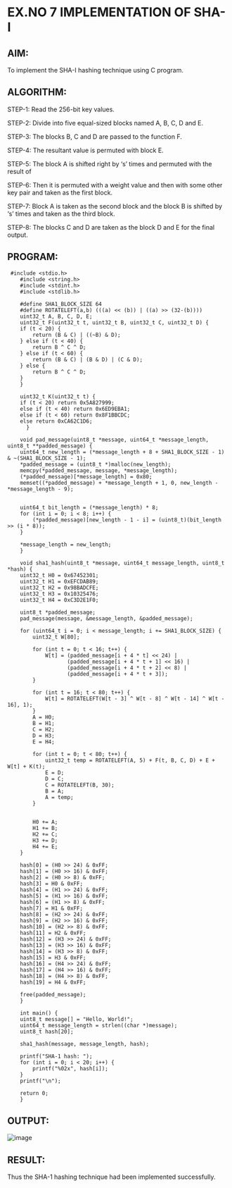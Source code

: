 # EX.NO 7 IMPLEMENTATION OF SHA-I

## AIM:
  To implement the SHA-I hashing technique using C program.
  
## ALGORITHM:

  STEP-1: Read the 256-bit key values.
  
  STEP-2: Divide into five equal-sized blocks named A, B, C, D and E.
  
  STEP-3: The blocks B, C and D are passed to the function F.
  
  STEP-4: The resultant value is permuted with block E.
  
  STEP-5: The block A is shifted right by ‘s’ times and permuted with the result of
  
  
  STEP-6: Then it is permuted with a weight value and then with some other key pair and taken as the first block.
  
  STEP-7: Block A is taken as the second block and the block B is shifted by ‘s’ times and taken as the third block.
  
  STEP-8: The blocks C and D are taken as the block D and E for the final output.

## PROGRAM:
```
 #include <stdio.h>
    #include <string.h>
    #include <stdint.h>
    #include <stdlib.h> 

    #define SHA1_BLOCK_SIZE 64
    #define ROTATELEFT(a,b) (((a) << (b)) | ((a) >> (32-(b))))
    uint32_t A, B, C, D, E;
    uint32_t F(uint32_t t, uint32_t B, uint32_t C, uint32_t D) {
    if (t < 20) {
        return (B & C) | ((~B) & D);
    } else if (t < 40) {
        return B ^ C ^ D;
    } else if (t < 60) {
        return (B & C) | (B & D) | (C & D);
    } else {
        return B ^ C ^ D;
    }
    }
  
    uint32_t K(uint32_t t) {
    if (t < 20) return 0x5A827999;
    else if (t < 40) return 0x6ED9EBA1;
    else if (t < 60) return 0x8F1BBCDC;
    else return 0xCA62C1D6;
      }

    void pad_message(uint8_t *message, uint64_t *message_length, uint8_t **padded_message) {
    uint64_t new_length = (*message_length + 8 + SHA1_BLOCK_SIZE - 1) & ~(SHA1_BLOCK_SIZE - 1);
    *padded_message = (uint8_t *)malloc(new_length);
    memcpy(*padded_message, message, *message_length);
    (*padded_message)[*message_length] = 0x80;  
    memset((*padded_message) + *message_length + 1, 0, new_length - *message_length - 9);

   
    uint64_t bit_length = (*message_length) * 8;  
    for (int i = 0; i < 8; i++) {
        (*padded_message)[new_length - 1 - i] = (uint8_t)(bit_length >> (i * 8));
    }

    *message_length = new_length;
    }

    void sha1_hash(uint8_t *message, uint64_t message_length, uint8_t *hash) {
    uint32_t H0 = 0x67452301;
    uint32_t H1 = 0xEFCDAB89;
    uint32_t H2 = 0x98BADCFE;
    uint32_t H3 = 0x10325476;
    uint32_t H4 = 0xC3D2E1F0;

    uint8_t *padded_message;
    pad_message(message, &message_length, &padded_message);

    for (uint64_t i = 0; i < message_length; i += SHA1_BLOCK_SIZE) {
        uint32_t W[80];

        for (int t = 0; t < 16; t++) {
            W[t] = (padded_message[i + 4 * t] << 24) |
                   (padded_message[i + 4 * t + 1] << 16) |
                   (padded_message[i + 4 * t + 2] << 8) |
                   (padded_message[i + 4 * t + 3]);
        }

        for (int t = 16; t < 80; t++) {
            W[t] = ROTATELEFT(W[t - 3] ^ W[t - 8] ^ W[t - 14] ^ W[t - 16], 1);
        }
        A = H0;
        B = H1;
        C = H2;
        D = H3;
        E = H4;

        for (int t = 0; t < 80; t++) {
            uint32_t temp = ROTATELEFT(A, 5) + F(t, B, C, D) + E + W[t] + K(t);
            E = D;
            D = C;
            C = ROTATELEFT(B, 30);
            B = A;
            A = temp;
        }

 
        H0 += A;
        H1 += B;
        H2 += C;
        H3 += D;
        H4 += E;
    }

    hash[0] = (H0 >> 24) & 0xFF;
    hash[1] = (H0 >> 16) & 0xFF;
    hash[2] = (H0 >> 8) & 0xFF;
    hash[3] = H0 & 0xFF;
    hash[4] = (H1 >> 24) & 0xFF;
    hash[5] = (H1 >> 16) & 0xFF;
    hash[6] = (H1 >> 8) & 0xFF;
    hash[7] = H1 & 0xFF;
    hash[8] = (H2 >> 24) & 0xFF;
    hash[9] = (H2 >> 16) & 0xFF;
    hash[10] = (H2 >> 8) & 0xFF;
    hash[11] = H2 & 0xFF;
    hash[12] = (H3 >> 24) & 0xFF;
    hash[13] = (H3 >> 16) & 0xFF;
    hash[14] = (H3 >> 8) & 0xFF;
    hash[15] = H3 & 0xFF;
    hash[16] = (H4 >> 24) & 0xFF;
    hash[17] = (H4 >> 16) & 0xFF;
    hash[18] = (H4 >> 8) & 0xFF;
    hash[19] = H4 & 0xFF;

    free(padded_message);
    }

    int main() {
    uint8_t message[] = "Hello, World!";
    uint64_t message_length = strlen((char *)message);
    uint8_t hash[20];

    sha1_hash(message, message_length, hash);

    printf("SHA-1 hash: ");
    for (int i = 0; i < 20; i++) {
        printf("%02x", hash[i]);
    }
    printf("\n");

    return 0;
    }

```

## OUTPUT:
![image](https://github.com/user-attachments/assets/3ec37988-3e26-439e-8b84-9b9464e167d3)


## RESULT:
  Thus the SHA-1 hashing technique had been implemented successfully.
  
